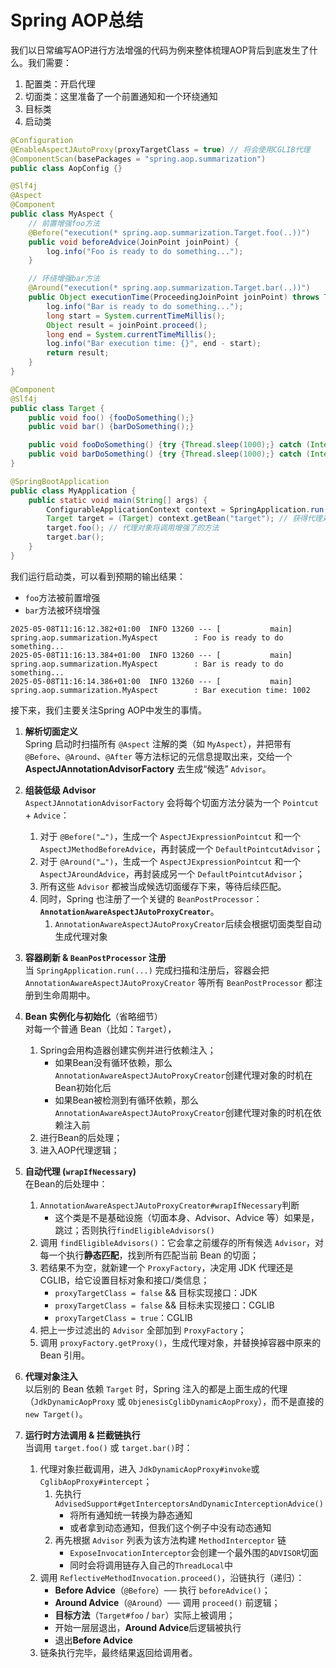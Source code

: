 # Spring AOP总结
我们以日常编写AOP进行方法增强的代码为例来整体梳理AOP背后到底发生了什么。我们需要：
1. 配置类：开启代理
2. 切面类：这里准备了一个前置通知和一个环绕通知
3. 目标类
4. 启动类
```java
@Configuration
@EnableAspectJAutoProxy(proxyTargetClass = true) // 将会使用CGLIB代理
@ComponentScan(basePackages = "spring.aop.summarization")
public class AopConfig {}
```
```java
@Slf4j
@Aspect
@Component
public class MyAspect {
    // 前置增强foo方法
    @Before("execution(* spring.aop.summarization.Target.foo(..))")
    public void beforeAdvice(JoinPoint joinPoint) {
        log.info("Foo is ready to do something...");
    }

    // 环绕增强bar方法
    @Around("execution(* spring.aop.summarization.Target.bar(..))")
    public Object executionTime(ProceedingJoinPoint joinPoint) throws Throwable {
        log.info("Bar is ready to do something...");
        long start = System.currentTimeMillis();
        Object result = joinPoint.proceed();
        long end = System.currentTimeMillis();
        log.info("Bar execution time: {}", end - start);
        return result;
    }
}
```
```java
@Component
@Slf4j
public class Target {
    public void foo() {fooDoSomething();}
    public void bar() {barDoSomething();}

    public void fooDoSomething() {try {Thread.sleep(1000);} catch (InterruptedException e) {throw new RuntimeException(e);}}
    public void barDoSomething() {try {Thread.sleep(1000);} catch (InterruptedException e) {throw new RuntimeException(e);}}
}
```
```java
@SpringBootApplication
public class MyApplication {
    public static void main(String[] args) {
        ConfigurableApplicationContext context = SpringApplication.run(MyApplication.class, args);
        Target target = (Target) context.getBean("target"); // 获得代理对象
        target.foo(); // 代理对象将调用增强了的方法
        target.bar();
    }
}
```
我们运行启动类，可以看到预期的输出结果：
* `foo`方法被前置增强
* `bar`方法被环绕增强
```aiignore
2025-05-08T11:16:12.382+01:00  INFO 13260 --- [           main] spring.aop.summarization.MyAspect        : Foo is ready to do something...
2025-05-08T11:16:13.384+01:00  INFO 13260 --- [           main] spring.aop.summarization.MyAspect        : Bar is ready to do something...
2025-05-08T11:16:14.386+01:00  INFO 13260 --- [           main] spring.aop.summarization.MyAspect        : Bar execution time: 1002
```
接下来，我们主要关注Spring AOP中发生的事情。

1. **解析切面定义**  
   Spring 启动时扫描所有 `@Aspect` 注解的类（如 `MyAspect`），并把带有 `@Before`、`@Around`、`@After` 等方法标记的元信息提取出来，交给一个 **AspectJAnnotationAdvisorFactory** 去生成“候选” `Advisor`。

2. **组装低级 Advisor**  
   `AspectJAnnotationAdvisorFactory` 会将每个切面方法分装为一个 `Pointcut` + `Advice`：  
   1. 对于 `@Before("…")`，生成一个 `AspectJExpressionPointcut` 和一个 `AspectJMethodBeforeAdvice`，再封装成一个 `DefaultPointcutAdvisor`；  
   2. 对于 `@Around("…")`，生成一个 `AspectJExpressionPointcut` 和一个 `AspectJAroundAdvice`，再封装成另一个 `DefaultPointcutAdvisor`；  
   3. 所有这些 `Advisor` 都被当成候选切面缓存下来，等待后续匹配。  
   4. 同时，Spring 也注册了一个关键的 `BeanPostProcessor`：**`AnnotationAwareAspectJAutoProxyCreator`**。
      1. `AnnotationAwareAspectJAutoProxyCreator`后续会根据切面类型自动生成代理对象

3. **容器刷新 & `BeanPostProcessor` 注册**  
   当 `SpringApplication.run(...)` 完成扫描和注册后，容器会把 `AnnotationAwareAspectJAutoProxyCreator` 等所有 `BeanPostProcessor` 都注册到生命周期中。

4. **Bean 实例化与初始化**（省略细节）  
   对每一个普通 Bean（比如：`Target`），
   1. Spring会用构造器创建实例并进行依赖注入；
      * 如果Bean没有循环依赖，那么`AnnotationAwareAspectJAutoProxyCreator`创建代理对象的时机在Bean初始化后
      * 如果Bean被检测到有循环依赖，那么`AnnotationAwareAspectJAutoProxyCreator`创建代理对象的时机在依赖注入前
   2. 进行Bean的后处理；
   3. 进入AOP代理逻辑；

5. **自动代理 (`wrapIfNecessary`)**  
   在Bean的后处理中：  
   1. `AnnotationAwareAspectJAutoProxyCreator#wrapIfNecessary`判断
      * 这个类是不是基础设施（切面本身、Advisor、Advice 等）如果是，跳过；否则执行`findEligibleAdvisors()`
   2. 调用 `findEligibleAdvisors()`：它会拿之前缓存的所有候选 `Advisor`，对每一个执行**静态匹配**，找到所有匹配当前 Bean 的切面；  
   3. 若结果不为空，就新建一个 `ProxyFactory`，决定用 JDK 代理还是 CGLIB，给它设置目标对象和接口/类信息； 
      * `proxyTargetClass = false` && 目标实现接口：JDK
      * `proxyTargetClass = false` && 目标未实现接口：CGLIB
      * `proxyTargetClass = true`：CGLIB
   4. 把上一步过滤出的 `Advisor` 全部加到 `ProxyFactory`；  
   5. 调用 `proxyFactory.getProxy()`，生成代理对象，并替换掉容器中原来的 Bean 引用。

6. **代理对象注入**  
   以后别的 Bean 依赖 `Target` 时，Spring 注入的都是上面生成的代理（`JdkDynamicAopProxy` 或 `ObjenesisCglibDynamicAopProxy`），而不是直接的 `new Target()`。

7. **运行时方法调用 & 拦截链执行**  
   当调用 `target.foo()` 或 `target.bar()`时：  
   1. 代理对象拦截调用，进入 `JdkDynamicAopProxy#invoke`或 `CglibAopProxy#intercept`；
      1. 先执行`AdvisedSupport#getInterceptorsAndDynamicInterceptionAdvice()`
         * 将所有通知统一转换为静态通知
         * 或者拿到动态通知，但我们这个例子中没有动态通知
      2. 再先根据 `Advisor` 列表为该方法构建 `MethodInterceptor` 链
         * `ExposeInvocationInterceptor`会创建一个最外围的`ADVISOR`切面
         * 同时会将调用链存入自己的`ThreadLocal`中
   2. 调用 `ReflectiveMethodInvocation.proceed()`，沿链执行（递归）：  
      - **Before Advice**（`@Before`）── 执行 `beforeAdvice()`；  
      - **Around Advice**（`@Around`）── 调用 `proceed()` 前逻辑；  
      - **目标方法**（`Target#foo` / `bar`）实际上被调用；  
      - 开始一层层退出，**Around Advice**后逻辑被执行
      - 退出**Before Advice**
   3. 链条执行完毕，最终结果返回给调用者。
